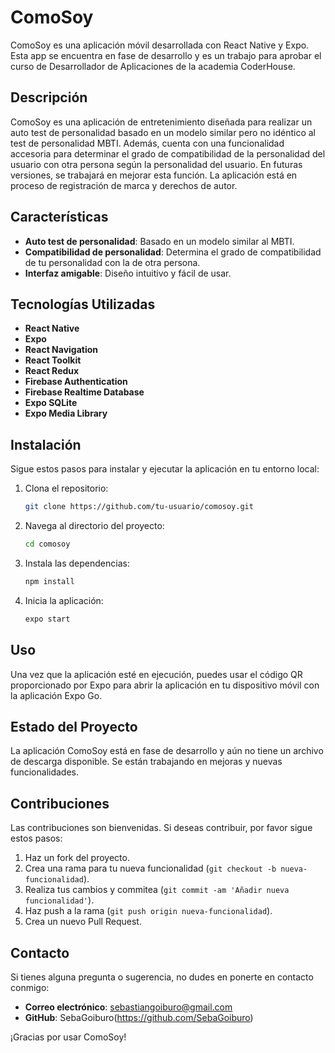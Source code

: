 # ComoSoy

ComoSoy es una aplicación móvil desarrollada con React Native y Expo. Esta app se encuentra en fase de desarrollo y es un trabajo para aprobar el curso de Desarrollador de Aplicaciones de la academia CoderHouse.

## Descripción

ComoSoy es una aplicación de entretenimiento diseñada para realizar un auto test de personalidad basado en un modelo similar pero no idéntico al test de personalidad MBTI. Además, cuenta con una funcionalidad accesoria para determinar el grado de compatibilidad de la personalidad del usuario con otra persona según la personalidad del usuario. En futuras versiones, se trabajará en mejorar esta función. La aplicación está en proceso de registración de marca y derechos de autor.

## Características

- **Auto test de personalidad**: Basado en un modelo similar al MBTI.
- **Compatibilidad de personalidad**: Determina el grado de compatibilidad de tu personalidad con la de otra persona.
- **Interfaz amigable**: Diseño intuitivo y fácil de usar.

## Tecnologías Utilizadas

- **React Native**
- **Expo**
- **React Navigation**
- **React Toolkit**
- **React Redux**
- **Firebase Authentication**
- **Firebase Realtime Database**
- **Expo SQLite**
- **Expo Media Library**

## Instalación

Sigue estos pasos para instalar y ejecutar la aplicación en tu entorno local:

1. Clona el repositorio:
    ```bash
    git clone https://github.com/tu-usuario/comosoy.git
    ```
2. Navega al directorio del proyecto:
    ```bash
    cd comosoy
    ```
3. Instala las dependencias:
    ```bash
    npm install
    ```
4. Inicia la aplicación:
    ```bash
    expo start
    ```

## Uso

Una vez que la aplicación esté en ejecución, puedes usar el código QR proporcionado por Expo para abrir la aplicación en tu dispositivo móvil con la aplicación Expo Go.

## Estado del Proyecto

La aplicación ComoSoy está en fase de desarrollo y aún no tiene un archivo de descarga disponible. Se están trabajando en mejoras y nuevas funcionalidades.

## Contribuciones

Las contribuciones son bienvenidas. Si deseas contribuir, por favor sigue estos pasos:

1. Haz un fork del proyecto.
2. Crea una rama para tu nueva funcionalidad (`git checkout -b nueva-funcionalidad`).
3. Realiza tus cambios y commitea (`git commit -am 'Añadir nueva funcionalidad'`).
4. Haz push a la rama (`git push origin nueva-funcionalidad`).
5. Crea un nuevo Pull Request.


## Contacto

Si tienes alguna pregunta o sugerencia, no dudes en ponerte en contacto conmigo:

- **Correo electrónico**: sebastiangoiburo@gmail.com
- **GitHub**: SebaGoiburo(https://github.com/SebaGoiburo)

¡Gracias por usar ComoSoy!
